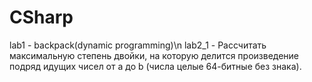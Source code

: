 # CSharp
lab1 - backpack(dynamic programming)\n
lab2_1 - Рассчитать максимальную степень двойки, на которую делится произведение подряд идущих чисел от a до b (числа целые 64-битные без знака).
